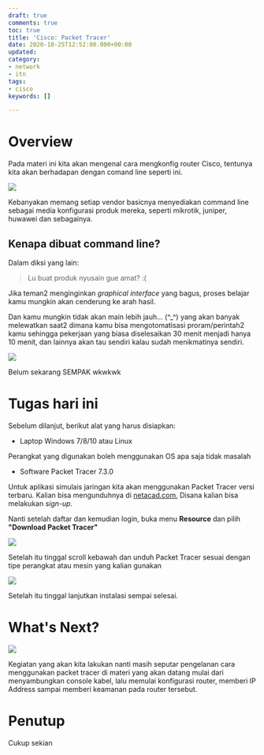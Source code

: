 ```yaml
---
draft: true
comments: true
toc: true
title: 'Cisco: Packet Tracer'
date: 2020-10-25T12:52:00.000+00:00
updated: 
category:
- network
- itn
tags:
- cisco
keywords: []

---
```

# Overview

Pada materi ini kita akan mengenal cara mengkonfig router Cisco, tentunya kita akan berhadapan dengan comand line seperti ini.

![](/images/2020-07-09-sen-13-48-18.png)

Kebanyakan memang setiap vendor basicnya menyediakan command line sebagai media konfigurasi produk mereka, seperti mikrotik, juniper, huwawei dan sebagainya.

## Kenapa dibuat command line?

Dalam diksi yang lain:

> Lu buat produk nyusain gue amat? :(

Jika teman2 menginginkan _graphical interface_ yang bagus, proses belajar kamu mungkin akan cenderung ke arah hasil.

Dan kamu mungkin tidak akan main lebih jauh... (^_^) yang akan banyak melewatkan saat2 dimana kamu bisa mengotomatisasi proram/perintah2 kamu sehingga pekerjaan yang biasa diselesaikan 30 menit menjadi hanya 10 menit, dan lainnya akan tau sendiri kalau sudah menikmatinya sendiri.

![](https://i.imgflip.com/4js79y.jpg)

Belum sekarang SEMPAK wkwkwk

# Tugas hari ini

Sebelum dilanjut, berikut alat yang harus disiapkan:

* Laptop Windows 7/8/10 atau Linux

Perangkat yang digunakan boleh menggunakan OS apa saja tidak masalah

* Software Packet Tracer 7.3.0

Untuk aplikasi simulais jaringan kita akan menggunakan Packet Tracer versi terbaru. Kalian bisa mengunduhnya di [netacad.com](netacad.com), Disana kalian bisa melakukan _sign-up._

Nanti setelah daftar dan kemudian login, buka menu **Resource** dan pilih **"Download Packet Tracer"** 

![](/images/screen_2020-10-25_23-35-22x.png)

Setelah itu tinggal scroll kebawah dan unduh Packet Tracer sesuai dengan tipe perangkat atau mesin yang kalian gunakan

![](/images/screen_2020-10-25_23-36-29.png)

Setelah itu tinggal lanjutkan instalasi sempai selesai.

# What's Next?

![](/images/screen_2020-10-25_23-18-49.png)

Kegiatan yang akan kita lakukan nanti masih seputar pengelanan cara menggunakan packet tracer di materi yang akan datang mulai dari menyambungkan console kabel, lalu memulai konfigurasi router, memberi IP Address sampai memberi keamanan pada router tersebut.

# Penutup

Cukup sekian